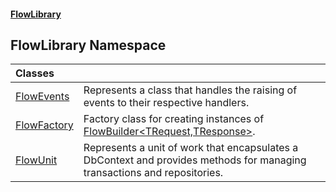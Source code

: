 #### [FlowLibrary](FlowLibrary.md 'FlowLibrary')

## FlowLibrary Namespace

| Classes | |
| :--- | :--- |
| [FlowEvents](FlowEvents.md 'FlowLibrary.FlowEvents') | Represents a class that handles the raising of events to their respective handlers. |
| [FlowFactory](FlowFactory.md 'FlowLibrary.FlowFactory') | Factory class for creating instances of [FlowBuilder&lt;TRequest,TResponse&gt;](FlowBuilder_TRequest,TResponse_.md 'FlowLibrary.Builders.FlowBuilder<TRequest,TResponse>'). |
| [FlowUnit](FlowUnit.md 'FlowLibrary.FlowUnit') | Represents a unit of work that encapsulates a DbContext and provides methods for managing transactions and repositories. |
